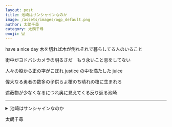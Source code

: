 ```yaml
---
layout: post
title: 池崎はサンシャインなのか
image: /assets/images/ogp_default.png
author: 太朗千尋
category: 太朗千尋
emoji: 💻
---
```


<div class="tanka-area"><div class="tanka">
<p>have a nice day 木を切れば木が倒れそれで暮らしてる人のいること</p>

<p>街中がヨドバシカメラの明るさだ　もう永いこと息をしてない</p>

<p>人々の股から正の字がこぼれ justice の中を満たした juice</p>

<p>偉大なる勇者の数多の子供らよ槍のち晴れの槍に生まれろ</p>

<p>遮蔽物が少なくなるにつれ奥に見えてくる反り返る池崎</p>

</div></div>

---

<details><summary>池崎はサンシャインなのか</summary>
have a nice day 木を切れば木が倒れそれで暮らしてる人のいること<br/>
街中がヨドバシカメラの明るさだ　もう永いこと息をしてない<br/>
人々の股から正の字がこぼれ justice の中を満たした juice<br/>
偉大なる勇者の数多の子供らよ槍のち晴れの槍に生まれろ<br/>
遮蔽物が少なくなるにつれ奥に見えてくる反り返る池崎<br/>
<br/>

</details>

太朗千尋
